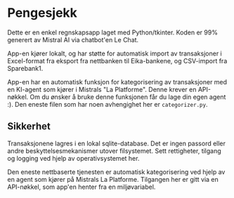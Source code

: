 # Pengesjekk

Dette er en enkel regnskapsapp laget med Python/tkinter. Koden er 99% generert av Mistral AI via chatbot'en Le Chat. 

App-en kjører lokalt, og har støtte for automatisk import av transaksjoner i Excel-format fra eksport fra nettbanken til Eika-bankene, og CSV-import fra Sparebank1.

App-en har en automatisk funksjon for kategorisering av transaksjoner med en KI-agent som kjører i Mistrals "La Platforme". Denne krever en API-nøkkel. Om du ønsker å bruke denne funksjonen får du lage din egen agent :). Den eneste filen som har noen avhengighet her er `categorizer.py`.

## Sikkerhet
Transaksjonene lagres i en lokal sqlite-database. Det er ingen passord eller andre beskyttelsesmekanismer utover filsystemet. Sett rettigheter, tilgang og logging ved hjelp av operativsystemet her. 

Den eneste nettbaserte tjenesten er automatisk kategorisering ved hjelp av en agent som kjører på Mistrals La Platforme. Tilgangen her er gitt via en API-nøkkel, som app'en henter fra en miljøvariabel. 